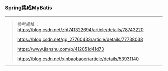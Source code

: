 ### Spring集成MyBatis

***

>參考網址：https://blog.csdn.net/zht741322694/article/details/78743220
>
>https://blog.csdn.net/qq_27760433/article/details/77738038
>
>https://www.jianshu.com/p/412051d41d73
>
>https://blog.csdn.net/xinbaobaoer/article/details/53931140

***

